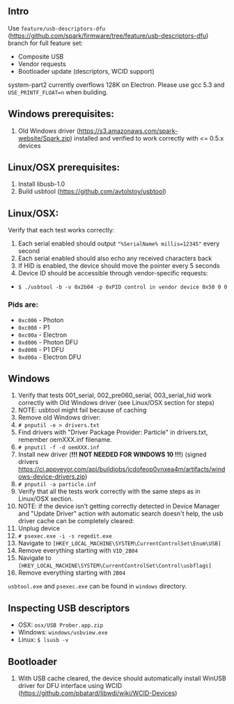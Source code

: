 ## Intro
Use `feature/usb-descriptors-dfu` (https://github.com/spark/firmware/tree/feature/usb-descriptors-dfu) branch for full feature set:
- Composite USB
- Vendor requests
- Bootloader update (descriptors, WCID support)

system-part2 currently overflows 128K on Electron. Please use gcc 5.3 and `USE_PRINTF_FLOAT=n` when building.


## Windows prerequisites:
1. Old Windows driver (https://s3.amazonaws.com/spark-website/Spark.zip) installed and verified to work correctly with <= 0.5.x devices


## Linux/OSX prerequisites:
1. Install libusb-1.0
2. Build usbtool (https://github.com/avtolstoy/usbtool)


## Linux/OSX:
Verify that each test works correctly:

1. Each serial enabled should output `"%SerialName% millis=12345"` every second
2. Each serial enabled should also echo any received characters back
3. If HID is enabled, the device should move the pointer every 5 seconds
4. Device ID should be accessible through vendor-specific requests:
  - `$ ./usbtool -b -v 0x2b04 -p 0xPID control in vendor device 0x50 0 0`


### Pids are:

- `0xc006` - Photon
- `0xc008` - P1
- `0xc00a` - Electron
- `0xd006` - Photon DFU
- `0xd008` - P1 DFU
- `0xd00a` - Electron DFU


## Windows

1. Verify that tests 001_serial, 002_pre060_serial, 003_serial_hid work correctly with Old Windows driver (see Linux/OSX section for steps)
  1. NOTE: usbtool might fail because of caching
2. Remove old Windows driver:
  2. `# pnputil -e > drivers.txt`
  3. Find drivers with "Driver Package Provider: Particle" in drivers.txt, remember oemXXX.inf filename.
  4. `# pnputil -f -d oemXXX.inf`
3. Install new driver (**!!! NOT NEEDED FOR WINDOWS 10 !!!**) (signed drivers https://ci.appveyor.com/api/buildjobs/jcdofeop0vnxea4m/artifacts/windows-device-drivers.zip)
  1. `# pnputil -a particle.inf`
4. Verify that all the tests work correctly with the same steps as in Linux/OSX section.
5. NOTE: if the device isn't getting correctly detected in Device Manager and "Update Driver" action with automatic search doesn't help, the usb driver cache can be completely cleared:
  0. Unplug device
  1. `# psexec.exe -i -s regedit.exe`
  2. Navigate to `[HKEY_LOCAL_MACHINE\SYSTEM\CurrentControlSet\Enum\USB]`
  2. Remove everything starting with `VID_2B04`
  3. Navigate to `[HKEY_LOCAL_MACHINE\SYSTEM\CurrentControlSet\Control\usbflags]`
  4. Remove everything starting with `2B04`


`usbtool.exe` and `psexec.exe` can be found in `windows` directory.

## Inspecting USB descriptors

- OSX: `osx/USB Prober.app.zip`
- Windows: `windows/usbview.exe`
- Linux: `$ lsusb -v`

## Bootloader

1. With USB cache cleared, the device should automatically install WinUSB driver for DFU interface using WCID (https://github.com/pbatard/libwdi/wiki/WCID-Devices)
